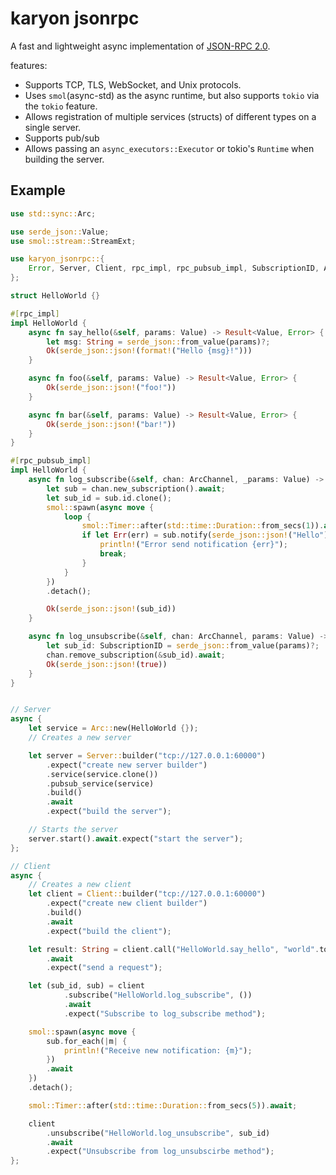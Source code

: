 # karyon jsonrpc

A fast and lightweight async implementation of [JSON-RPC
2.0](https://www.jsonrpc.org/specification).

features: 
- Supports TCP, TLS, WebSocket, and Unix protocols.
- Uses `smol`(async-std) as the async runtime, but also supports `tokio` via the 
  `tokio` feature.
- Allows registration of multiple services (structs) of different types on a
  single server.
- Supports pub/sub  
- Allows passing an `async_executors::Executor` or tokio's `Runtime` when building
  the server.

## Example

```rust
use std::sync::Arc;

use serde_json::Value;
use smol::stream::StreamExt;

use karyon_jsonrpc::{
    Error, Server, Client, rpc_impl, rpc_pubsub_impl, SubscriptionID, ArcChannel
};

struct HelloWorld {}

#[rpc_impl]
impl HelloWorld {
    async fn say_hello(&self, params: Value) -> Result<Value, Error> {
        let msg: String = serde_json::from_value(params)?;
        Ok(serde_json::json!(format!("Hello {msg}!")))
    }

    async fn foo(&self, params: Value) -> Result<Value, Error> {
        Ok(serde_json::json!("foo!"))
    }

    async fn bar(&self, params: Value) -> Result<Value, Error> {
        Ok(serde_json::json!("bar!"))
    }
}

#[rpc_pubsub_impl]
impl HelloWorld {
    async fn log_subscribe(&self, chan: ArcChannel, _params: Value) -> Result<Value, Error> {
        let sub = chan.new_subscription().await;
        let sub_id = sub.id.clone();
        smol::spawn(async move {
            loop {
                smol::Timer::after(std::time::Duration::from_secs(1)).await;
                if let Err(err) = sub.notify(serde_json::json!("Hello")).await {
                    println!("Error send notification {err}");
                    break;
                }
            }
        })
        .detach();

        Ok(serde_json::json!(sub_id))
    }

    async fn log_unsubscribe(&self, chan: ArcChannel, params: Value) -> Result<Value, Error> {
        let sub_id: SubscriptionID = serde_json::from_value(params)?;
        chan.remove_subscription(&sub_id).await;
        Ok(serde_json::json!(true))
    }
}


// Server
async {
    let service = Arc::new(HelloWorld {});
    // Creates a new server

    let server = Server::builder("tcp://127.0.0.1:60000")
        .expect("create new server builder")
        .service(service.clone())
        .pubsub_service(service)
        .build()
        .await
        .expect("build the server");

    // Starts the server
    server.start().await.expect("start the server");
};

// Client
async {
    // Creates a new client
    let client = Client::builder("tcp://127.0.0.1:60000")
        .expect("create new client builder")
        .build()
        .await
        .expect("build the client");

    let result: String = client.call("HelloWorld.say_hello", "world".to_string())
        .await
        .expect("send a request");

    let (sub_id, sub) = client
            .subscribe("HelloWorld.log_subscribe", ())
            .await
            .expect("Subscribe to log_subscribe method");

    smol::spawn(async move {
        sub.for_each(|m| {
            println!("Receive new notification: {m}");
        })
        .await
    })
    .detach();

    smol::Timer::after(std::time::Duration::from_secs(5)).await;

    client
        .unsubscribe("HelloWorld.log_unsubscribe", sub_id)
        .await
        .expect("Unsubscribe from log_unsubscirbe method");
};

```




